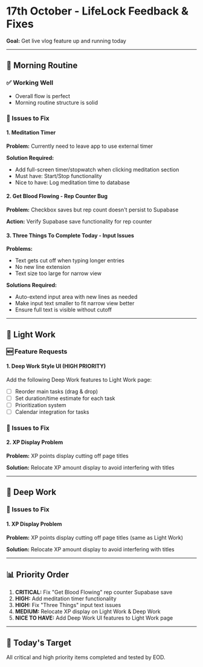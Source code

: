 # 17th October - LifeLock Feedback & Fixes

**Goal:** Get live vlog feature up and running today

---

## 🌅 Morning Routine

### ✅ Working Well
- Overall flow is perfect
- Morning routine structure is solid

### 🔧 Issues to Fix

#### 1. Meditation Timer
**Problem:** Currently need to leave app to use external timer

**Solution Required:**
- Add full-screen timer/stopwatch when clicking meditation section
- Must have: Start/Stop functionality
- Nice to have: Log meditation time to database

#### 2. Get Blood Flowing - Rep Counter Bug
**Problem:** Checkbox saves but rep count doesn't persist to Supabase

**Action:** Verify Supabase save functionality for rep counter

#### 3. Three Things To Complete Today - Input Issues
**Problems:**
- Text gets cut off when typing longer entries
- No new line extension
- Text size too large for narrow view

**Solutions Required:**
- Auto-extend input area with new lines as needed
- Make input text smaller to fit narrow view better
- Ensure full text is visible without cutoff

---

## 💼 Light Work

### 🆕 Feature Requests

#### 1. Deep Work Style UI (HIGH PRIORITY)
Add the following Deep Work features to Light Work page:
- [ ] Reorder main tasks (drag & drop)
- [ ] Set duration/time estimate for each task
- [ ] Prioritization system
- [ ] Calendar integration for tasks

### 🔧 Issues to Fix

#### 2. XP Display Problem
**Problem:** XP points display cutting off page titles

**Solution:** Relocate XP amount display to avoid interfering with titles

---

## 🎯 Deep Work

### 🔧 Issues to Fix

#### 1. XP Display Problem
**Problem:** XP points display cutting off page titles (same as Light Work)

**Solution:** Relocate XP amount display to avoid interfering with titles

---

## 📊 Priority Order

1. **CRITICAL:** Fix "Get Blood Flowing" rep counter Supabase save
2. **HIGH:** Add meditation timer functionality
3. **HIGH:** Fix "Three Things" input text issues
4. **MEDIUM:** Relocate XP display on Light Work & Deep Work
5. **NICE TO HAVE:** Add Deep Work UI features to Light Work page

---

## 🚀 Today's Target

All critical and high priority items completed and tested by EOD.
